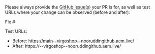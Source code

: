 Please always provide the [GitHub issue(s)](../issues) your PR is for, as well as test URLs where your change can be observed (before and after):

Fix #<gh-issue-id>

Test URLs:
- Before: https://main--virgoshop--nooruddingithub.aem.live/
- After: https://<branch>--virgoshop--nooruddingithub.aem.live/
